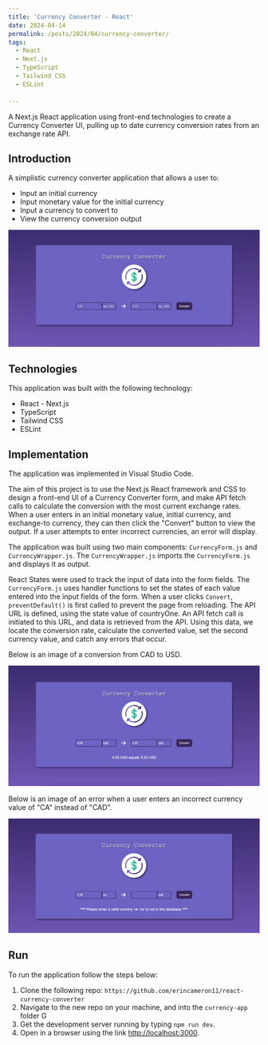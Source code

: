 ```yaml
---
title: 'Currency Converter - React'
date: 2024-04-14
permalink: /posts/2024/04/currency-converter/
tags:
  - React
  - Next.js
  - TypeScript
  - Tailwind CSS
  - ESLint

---
```


A Next.js React application using front-end technologies to create a Currency Converter UI, pulling up to date currency conversion rates from an exchange rate API.

## Introduction
A simplistic currency converter application that allows a user to:
* Input an initial currency
* Input monetary value for the initial currency
* Input a currency to convert to
* View the currency conversion output    



![Currency Converter](https://raw.githubusercontent.com/erincameron11/erincameron11.github.io/master/images/currency-start.png)   


## Technologies
This application was built with the following technology:
* React - Next.js
* TypeScript
* Tailwind CSS
* ESLint
  

## Implementation
The application was implemented in Visual Studio Code.  

The aim of this project is to use the Next.js React framework and CSS to design a front-end UI of a Currency Converter form, and make API fetch calls to calculate the conversion with the most current exchange rates. When a user enters in an initial monetary value, initial currency, and exchange-to currency, they can then click the "Convert" button to view the output. If a user attempts to enter incorrect currencies, an error will display.

The application was built using two main components: `CurrencyForm.js` and `CurrencyWrapper.js`. The `CurrencyWrapper.js` imports the `CurrencyForm.js` and displays it as output. 

React States were used to track the input of data into the form fields. The `CurrencyForm.js` uses handler functions to set the states of each value entered into the input fields of the form. When a user clicks `Convert`, `preventDefault()` is first called to prevent the page from reloading. The API URL is defined, using the state value of countryOne. An API fetch call is initiated to this URL, and data is retrieved from the API. Using this data, we locate the conversion rate, calculate the converted value, set the second currency value, and catch any errors that occur.
  


Below is an image of a conversion from CAD to USD.   

![Currency Converted](https://raw.githubusercontent.com/erincameron11/erincameron11.github.io/master/images/currency-ok.png)   


  
Below is an image of an error when a user enters an incorrect currency value of "CA" instead of "CAD".   

![Currency Error](https://raw.githubusercontent.com/erincameron11/erincameron11.github.io/master/images/currency-error.png)      


## Run
To run the application follow the steps below:
1. Clone the following repo: `https://github.com/erincameron11/react-currency-converter`
2. Navigate to the new repo on your machine, and into the `currency-app` folder G
3. Get the development server running by typing `npm run dev`.
4. Open in a browser using the link [http://localhost:3000](http://localhost:3000).
